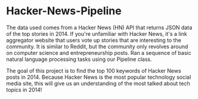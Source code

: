 # Hacker-News-Pipeline

The data used comes from a Hacker News (HN) API that returns JSON data of the top stories in 2014. If you're unfamiliar with Hacker News, it's a link aggregator website that users vote up stories that are interesting to the community. It is similar to Reddit, but the community only revolves around on computer science and entrepreneurship posts.
 Ran a sequence of basic natural language processing tasks using our Pipeline class. 
 
 The goal of this project is to find the top 100 keywords of Hacker News posts in 2014. Because Hacker News is the most popular technology social media site, this will give us an understanding of the most talked about tech topics in 2014!
